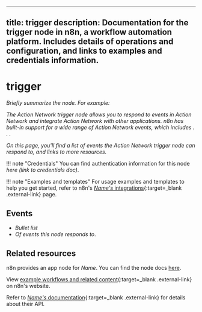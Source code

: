 <!--
# How to use this template

1. Make a new branch. If working on an internal ticket, include it at the start of the name. For example, DOC-123-feature-summary.
2. Create a new file, or find the file you want to edit, in integrations/builtin/trigger-nodes/. If creating a new file, pay attention to the naming conventions: it should match the node name in the codex file. For example, in the Active Campaign trigger node, the codex file (https://github.com/n8n-io/n8n/blob/master/packages/nodes-base/nodes/ActiveCampaign/ActiveCampaignTrigger.node.json) reads: `"node": "n8n-nodes-base.activeCampaignTrigger"`. So the app node file name is n8n-nodes-base.activeCampaignTrigger.
3. Copy the template into the file (don't copy this comment).
4. Placeholder text is in _italic_ or between <>. Make sure to replace it! 
5. Before publishing, delete any comments.

Use the style guide: https://github.com/n8n-io/n8n-docs/wiki
You can find more info on working with the docs project in the README: https://github.com/n8n-io/n8n-docs/blob/main/README.md

-->

<!--
Set the meta title and meta description in the frontmatter
-->

---
title: <node-name> trigger
description: Documentation for the <node-name> trigger node in n8n, a workflow automation platform. Includes details of operations and configuration, and links to examples and credentials information.
---

<!-- 
The title should be the name of the integration, plus "trigger". For example, "Asana trigger"
Match the brand name exactly. For example, GitHub NOT Github
-->
# <Name> trigger

_Briefly summarize the node. For example:_ 

_The Action Network trigger node allows you to respond to events in Action Network and integrate Action Network with other applications. n8n has built-in support for a wide range of Action Network events, which includes . . ._

_On this page, you'll find a list of events the Action Network trigger node can respond to, and links to more resources._

!!! note "Credentials"
    You can find authentication information for this node _here (link to credentials doc)_.

!!! note "Examples and templates"
	For usage examples and templates to help you get started, refer to n8n's [_Name's_ integrations](){:target=_blank .external-link} page.

## Events

* _Bullet list_
* _Of events this node responds to_.

## Related resources

<!-- provide a link to the app node docs, if there is a trigger node for this service -->
n8n provides an app node for _Name_. You can find the node docs [here]().


<!-- add a link to the node page on n8n's website. For example: https://n8n.io/integrations/356-gmail/ -->
View [example workflows and related content](){:target=_blank .external-link} on n8n's website.

<!-- add a link to the service's documentation. This should usually go direct to the API docs -->
Refer to [_Name's_ documentation](){:target=_blank .external-link} for details about their API.

<!-- 
Add any other sections here. 
You should include: quirks, pain points, complex topics that trip people up
You should not include: basic usage examples
-->


